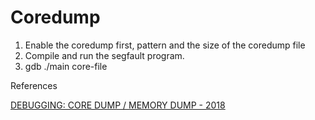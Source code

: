 # Coredump

1. Enable the coredump first, pattern and the size of the coredump file
1. Compile and run the segfault program.
1. gdb ./main core-file

References

[DEBUGGING: CORE DUMP / MEMORY DUMP - 2018](https://www.bogotobogo.com/cplusplus/debugging_core_memory_dump_segmentation_fault_gdb.php)
